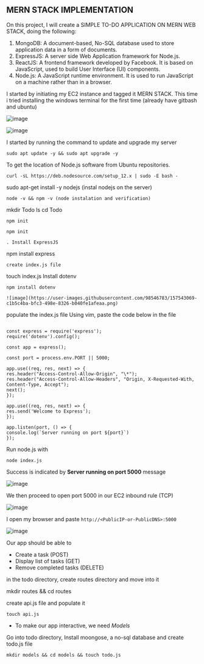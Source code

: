 ## MERN STACK IMPLEMENTATION
On this project, I will create a SIMPLE TO-DO APPLICATION ON MERN WEB STACK, doing the following:
1. MongoDB: A document-based, No-SQL database used to store application data in a form of documents.
2. ExpressJS: A server side Web Application framework for Node.js.
3. ReactJS: A frontend framework developed by Facebook. It is based on JavaScript, used to build User Interface (UI) components.
4. Node.js: A JavaScript runtime environment. It is used to run JavaScript on a machine rather than in a browser.

I started by initiating my EC2 instance and tagged it MERN STACK. This time i tried installing the windows terminal for the first time (already have gitbash and ubuntu)

![image](https://user-images.githubusercontent.com/98546783/157300456-5e50ff43-3147-4e94-9043-c5abf76e5fd1.png)

![image](https://user-images.githubusercontent.com/98546783/157300678-b187615e-8f93-421a-9672-9dcde0066b80.png)


I started by running the command to update and upgrade my server
```
sudo apt update -y && sudo apt upgrade -y
```
To get the location of Node.js software from Ubuntu repositories.

```
curl -sL https://deb.nodesource.com/setup_12.x | sudo -E bash -
```
sudo apt-get install -y nodejs (instal nodejs on the server)
```
node -v && npm -v (node instalation and verification)

```
mkdir Todo
ls
cd Todo
```
npm init

npm init

. Install ExpressJS

```
npm install express
```
create index.js file

```
touch index.js
 Install dotenv
```
npm install dotenv

![image](https://user-images.githubusercontent.com/98546783/157543069-c1b5c4ba-bfc3-498e-8326-b040fe1afeaa.png)

```
populate the index.js file
Using vim, paste the code below in the file
```

const express = require('express');
require('dotenv').config();

const app = express();

const port = process.env.PORT || 5000;

app.use((req, res, next) => {
res.header("Access-Control-Allow-Origin", "\*");
res.header("Access-Control-Allow-Headers", "Origin, X-Requested-With, Content-Type, Accept");
next();
});

app.use((req, res, next) => {
res.send('Welcome to Express');
});

app.listen(port, () => {
console.log(`Server running on port ${port}`)
});

```
Run node.js with
```
node index.js
```
Success is indicated by **Server running on port 5000** message

![image](https://user-images.githubusercontent.com/98546783/157541727-946283c6-acac-45a1-820d-dfda852ab583.png)

We then proceed to open port 5000 in our EC2 inbound rule (TCP)

![image](https://user-images.githubusercontent.com/98546783/157541221-d37ec3b0-46de-4796-99f5-f8aa5056e5f0.png)

I open my browser and paste `http://<PublicIP-or-PublicDNS>:5000`

![image](https://user-images.githubusercontent.com/98546783/157541814-12a16757-8cfc-454b-a7c4-8875a636bb00.png)

Our app should be able to
* Create a task (POST)
* Display list of tasks (GET)
* Remove completed tasks (DELETE)

in the todo directory, create routes directory and move into it

mkdir routes && cd routes

create api.js file and populate it

```
touch api.js
```

- To make our app interactive, we need *Models*

Go into todo directory, Install moongose, a no-sql database and create todo.js file
```
mkdir models && cd models && touch todo.js

```
